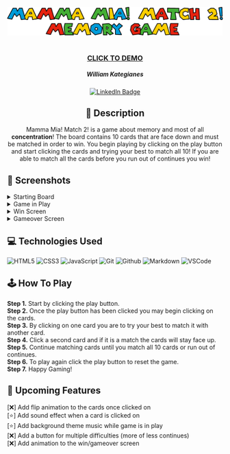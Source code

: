 <div>
<img src="https://github.com/wKategianes/Mamma-Mia--Match-2/blob/main/imgs/Mamma%20Mia!%20Match%202.png?raw=true">
</div>

#

 <div id="description" align="center">
      
  ### [CLICK TO DEMO](https://wkategianes.github.io/Mamma-Mia--Match-2/)

      
  ##### William Kategianes

  [![LinkedIn Badge](https://img.shields.io/badge/-@wKategianes-blue?style=flat&logo=Linkedin&logoColor=black)](https://www.linkedin.com/in/wkategianes/)

  ## :pencil: Description

Mamma Mia! Match 2! is a game about memory and most of all **concentration**! The board contains 10 cards that are face down and must be
matched in order to win. You begin playing by clicking on the play button and start clicking the cards and trying your best to match all 10! 
If you are able to match all the cards before you run out of continues you win!

 </div>
  
 <div id="document" align="left">
  

  ## :camera_flash: Screenshots 

<details><summary>Starting Board</summary><img src="https://user-images.githubusercontent.com/31415907/214911908-9ca6a674-24db-46c0-af42-4a24bbd236e1.png"></img></details>

<details><summary>Game in Play</summary><img src="https://user-images.githubusercontent.com/31415907/214912448-fd13efba-d9e5-4456-afde-305c546d6c91.png"></img></details>

<details><summary>Win Screen</summary><img src="https://user-images.githubusercontent.com/31415907/214913024-68f0d6bb-72ac-47c8-ac70-54a39a1dd251.png"></img></details>

<details><summary>Gameover Screen</summary><img src="https://user-images.githubusercontent.com/31415907/214913099-a4d31998-df1f-4e55-9f89-5fcc7a3c50ed.png"></img></details>

## :computer: Technologies Used
  ![HTML5](https://img.shields.io/badge/-HTML5-05122A?style=flat&logo=html5)
    ![CSS3](https://img.shields.io/badge/-CSS-05122A?style=flat&logo=css3)
      ![JavaScript](https://img.shields.io/badge/-JavaScript-05122A?style=flat&logo=javascript)
        ![Git](https://img.shields.io/badge/-Git-05122A?style=flat&logo=git)
          ![Github](https://img.shields.io/badge/-GitHub-05122A?style=flat&logo=github)
            ![Markdown](https://img.shields.io/badge/-Markdown-05122A?style=flat&logo=markdown)
              ![VSCode](https://img.shields.io/badge/-VS_Code-05122A?style=flat&logo=visualstudio)
             
## :joystick: How To Play
<strong>Step 1.</strong> Start by clicking the play button.<br>
<strong>Step 2.</strong> Once the play button has been clicked you may begin clicking on the cards.<br>
<strong>Step 3.</strong> By clicking on one card you are to try your best to match it with another card.<br>
<strong>Step 4.</strong> Click a second card and if it is a match the cards will stay face up.<br>
<strong>Step 5.</strong> Continue matching cards until you match all 10 cards or run out of continues.<br>
<strong>Step 6.</strong> To play again click the play button to reset the game.<br>
<strong>Step 7.</strong> Happy Gaming!

## :ice_cube: Upcoming Features

[:x:] Add flip animation to the cards once clicked on<br>
[:star:] Add sound effect when a card is clicked on<br>
[:star:] Add background theme music while game is in play<br>
[:x:] Add a button for multiple difficulties (more of less continues)<br>
[:x:] Add animation to the win/gameover screen
</div>
